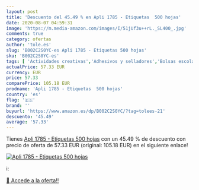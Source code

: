 ```yaml
---
layout: post
title: 'Descuento del 45.49 % en Apli 1785 - Etiquetas  500 hojas'
date: 2020-08-07 04:59:31
image: 'https://m.media-amazon.com/images/I/51jUf3u++rL._SL400_.jpg'
comments: true
category: ofertas
author: 'tole.es'
slug: 'B002C2S0YC-es Apli 1785 - Etiquetas 500 hojas'
sku: 'B002C2S0YC-es'
tags: [ 'Actividades creativas','Adhesivos y selladores','Bolsas escolares','Bricolaje y herramientas','Cuchillos de cocina','Equipaje','Ferretería','Hogar y cocina','Juegos de cuchillos de cocina','Juguetes','Juguetes y juegos','Lápices de colores para niños','Material de escritura y dibujo para niños','Mochilas, estuches y sets escolares','Pegamentos instantáneos','Utensilios de cocina','apli', ]
actualPrice: 57.33 EUR
currency: EUR
price: 57.33
comparePrice: 105.18 EUR
prodname: 'Apli 1785 - Etiquetas  500 hojas'
country: 'es'
flag: '🇪🇸'
brand: ''
buyurl: 'https://www.amazon.es/dp/B002C2S0YC/?tag=tolees-21'
descuento: '45.49'
average: '57.33'
---
```


Tienes [Apli 1785 - Etiquetas  500 hojas](https://www.amazon.es/dp/B002C2S0YC/?tag=tolees-21) con un 45.49 % de descuento con precio de oferta de 57.33 EUR (original: 105.18 EUR) en el siguiente enlace!

[![Apli 1785 - Etiquetas  500 hojas](https://m.media-amazon.com/images/I/51jUf3u++rL._SL400_.jpg)](https://www.amazon.es/dp/B002C2S0YC/?tag=tolees-21)

ℹ️:


[🛒 Accede a la oferta!!](https://www.amazon.es/dp/B002C2S0YC/?tag=tolees-21)
